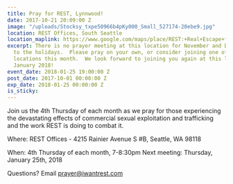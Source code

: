 ```yaml
---
title: Pray for REST, Lynnwood!
date: 2017-10-21 20:09:00 Z
image: "/uploads/Stocksy_txpe50966b4pKy000_Small_527174-20ebe9.jpg"
location: REST Offices, South Seattle
location_maplink: https://www.google.com/maps/place/REST:+Real+Escape+from+the+Sex+Trade/@47.5651467,-122.2889162,15z/data=!4m2!3m1!1s0x0:0x127be80f909d13c5?sa=X&ved=0ahUKEwjNgMLT3JTXAhVW_WMKHZCaBBUQ_BII9QEwHA
excerpt: There is no prayer meeting at this location for November and December due
  to the holidays.  Please pray on your own, or consider joining one of our other
  locations this month.  We look forward to joining you again at this location in
  January 2018!
event_date: 2018-01-25 19:00:00 Z
post_date: 2017-10-01 00:00:00 Z
exp_date: 2018-01-25 00:00:00 Z
is_sticky: 
---
```


Join us the 4th Thursday of each month as we pray for those experiencing the devastating effects of commercial sexual exploitation and trafficking and the work REST is doing to combat it.

Where: REST Offices - 4215 Rainier Avenue S #B, Seattle, WA 98118

When: 4th Thursday of each month, 7-8:30pm 
Next meeting: Thursday, January 25th, 2018

Questions? Email [prayer@iwantrest.com](mailto:prayer@iwantrest.com)